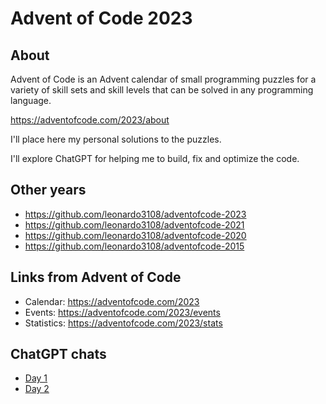 # Advent of Code 2023

## About

Advent of Code is an Advent calendar of small programming puzzles for a variety of skill sets and skill levels that can be solved in any programming language.

<https://adventofcode.com/2023/about>

I'll place here my personal solutions to the puzzles.

I'll explore ChatGPT for helping me to build, fix and optimize the code.

## Other years

* https://github.com/leonardo3108/adventofcode-2023
* https://github.com/leonardo3108/adventofcode-2021
* https://github.com/leonardo3108/adventofcode-2020
* https://github.com/leonardo3108/adventofcode-2015

## Links from Advent of Code

* Calendar: https://adventofcode.com/2023
* Events: https://adventofcode.com/2023/events
* Statistics: https://adventofcode.com/2023/stats

## ChatGPT chats
* [Day 1](https://chat.openai.com/share/eb81fa7b-cb7d-4163-8063-d0da970af324)
* [Day 2](https://chat.openai.com/share/4513a32d-e615-48d7-9a6d-ef902a904f18)
